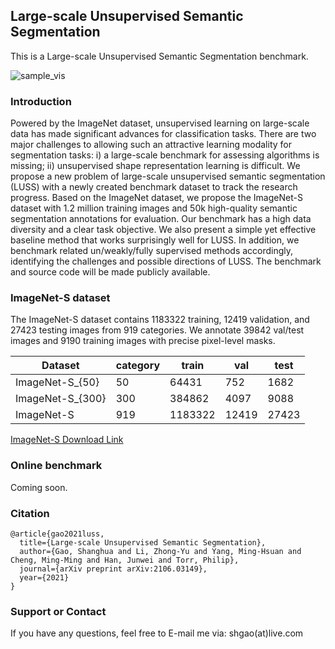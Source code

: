 ## Large-scale Unsupervised Semantic Segmentation

This is a Large-scale Unsupervised Semantic Segmentation benchmark.

![sample_vis](https://user-images.githubusercontent.com/20515144/149650063-cd28c7aa-2062-4379-a326-4dcd593495a5.jpg)

### Introduction
Powered by the ImageNet dataset, unsupervised learning on large-scale data has made significant advances for classification tasks. There are two major challenges to allowing such an attractive learning modality for segmentation tasks: i) a large-scale benchmark for assessing algorithms is missing; ii) unsupervised shape representation learning is difficult. We propose a new problem of large-scale unsupervised semantic segmentation (LUSS) with a newly created benchmark dataset to track the research progress. Based on the
ImageNet dataset, we propose the ImageNet-S dataset with 1.2 million training images and 50k high-quality semantic segmentation annotations for evaluation. Our benchmark has a high data diversity and a clear task objective. We also present a simple yet effective baseline method that works surprisingly well for LUSS. In addition, we benchmark related un/weakly/fully supervised methods accordingly, identifying the challenges and possible directions of LUSS. The benchmark and source code will be made publicly available.

### ImageNet-S dataset
The ImageNet-S dataset contains 1183322 training, 12419 validation, and 27423 testing images from 919 categories.
We annotate 39842 val/test images and 9190 training images with precise pixel-level masks.

| Dataset | category | train   | val   | test  |
|------------------|----------|---------|-------|-------|
| ImageNet-S_{50}  | 50       | 64431   | 752   | 1682  |
| ImageNet-S_{300} | 300      | 384862  | 4097  | 9088  |
| ImageNet-S        | 919      | 1183322 | 12419 | 27423 |


[ImageNet-S Download Link](https://github.com/UnsupervisedSemanticSegmentation/ImageNet-S)

### Online benchmark

Coming soon.

### Citation
```
@article{gao2021luss,
  title={Large-scale Unsupervised Semantic Segmentation},
  author={Gao, Shanghua and Li, Zhong-Yu and Yang, Ming-Hsuan and Cheng, Ming-Ming and Han, Junwei and Torr, Philip},
  journal={arXiv preprint arXiv:2106.03149},
  year={2021}
}
```

### Support or Contact

If you have any questions, feel free to E-mail me via: shgao(at)live.com

